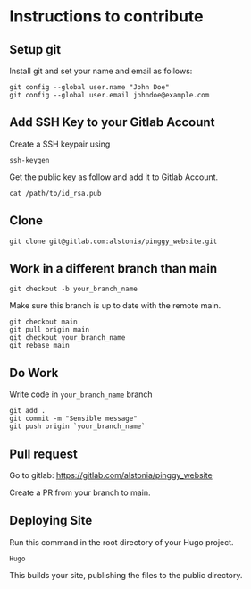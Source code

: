 # Instructions to contribute

## Setup git

Install git and set your name and email  as follows:

```
git config --global user.name "John Doe"
git config --global user.email johndoe@example.com
```

## Add SSH Key to your Gitlab Account 

Create a SSH keypair using

```
ssh-keygen
```

Get the public key as follow and add it to Gitlab Account.

```
cat /path/to/id_rsa.pub
```

## Clone


```
git clone git@gitlab.com:alstonia/pinggy_website.git
```

## Work in a different branch than main

```
git checkout -b your_branch_name
```

Make sure this branch is up to date with the remote  main.

```
git checkout main
git pull origin main
git checkout your_branch_name
git rebase main
```

## Do Work

Write code in `your_branch_name` branch

```
git add .
git commit -m "Sensible message"
git push origin `your_branch_name`
```

## Pull request

Go to gitlab: https://gitlab.com/alstonia/pinggy_website

Create a PR from your branch to main.


## Deploying Site 

Run this command in the root directory of your Hugo project.

```
Hugo    
```
This builds your site, publishing the files to the public directory.